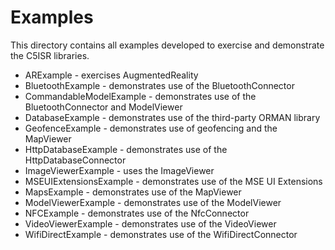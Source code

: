 Examples
========

This directory contains all examples developed to exercise and demonstrate the C5ISR libraries.

* ARExample - exercises AugmentedReality
* BluetoothExample - demonstrates use of the BluetoothConnector
* CommandableModelExample - demonstrates use of the BluetoothConnector and ModelViewer
* DatabaseExample - demonstrates use of the third-party ORMAN library
* GeofenceExample - demonstrates use of geofencing and the MapViewer
* HttpDatabaseExample - demonstrates use of the HttpDatabaseConnector
* ImageViewerExample - uses the ImageViewer
* MSEUIExtensionsExample - demonstrates use of the MSE UI Extensions
* MapsExample - demonstrates use of the MapViewer
* ModelViewerExample - demonstrates use of the ModelViewer
* NFCExample - demonstrates use of the NfcConnector
* VideoViewerExample - demonstrates use of the VideoViewer
* WifiDirectExample - demonstrates use of the WifiDirectConnector

